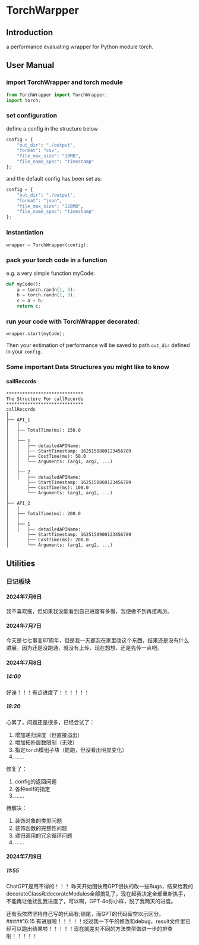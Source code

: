 # TorchWarpper
## Introduction
a performance evaluating wrapper for Python module torch.


## User Manual
### import TorchWrapper and torch module
```python
from TorchWrapper import TorchWrapper;
import torch;
```
### set configuration
define a config in the structure below
```python
config = {
    "out_dir": "./output",
    "format": "csv",
    "file_max_size": "10MB",
    "file_name_spec": "timestamp"
};
```
and the default config has been set as:
```python
config = {
    "out_dir": "./output",
    "format": "json",
    "file_max_size": "128MB",
    "file_name_spec": "timestamp"
};
```
### Instantiation
```python
wrapper = TorchWrapper(config);
```
### pack your torch code in a function
e.g. a very simple function myCode:
```python
def myCode():
    a = torch.randn(1, 3);
    b = torch.randn(1, 3);
    c = a + b;
    return c;
```
### run your code with TorchWrapper decorated:
```python
wrapper.start(myCode);
```
Then your extimation of performance will be saved to path `out_dir` defined in your `config`.
### Some important Data Structures you might like to know
#### callRecords
```
*****************************
The Structure For callRecords
*****************************
callRecords
│
├── API_1
│   │
│   ├── TotalTime(ms): 150.0
│   │
│   ├── 1
│   │   ├── detailedAPIName: 
│   │   ├── StartTimestamp: 1625150800123456789
│   │   ├── CostTime(ms): 50.0
│   │   └── Arguments: (arg1, arg2, ...)
│   │
│   ├── 2
│   │   ├── detailedAPIName: 
│       ├── StartTimestamp: 1625150860123456789
│       ├── CostTime(ms): 100.0
│       └── Arguments: (arg1, arg2, ...)
│
├── API_2
│   │
│   ├── TotalTime(ms): 200.0
│   │
│   ├── 1
│   │   ├── detailedAPIName: 
│       ├── StartTimestamp: 1625150900123456789
│       ├── CostTime(ms): 200.0
│       └── Arguments: (arg1, arg2, ...)
```

## Utilities
### 日记板块
#### 2024年7月6日
我不喜欢拖，但如果我没能看到自己进度有多慢，我便做不到再接再厉。
#### 2024年7月7日
今天是七七事变87周年，但是我一天都泡在家里改这个东西，结果还是没有什么进展，因为还是没跑通，就没有上传，现在想想，还是先传一点吧。

#### 2024年7月8日
##### 14:00
好诶！！！有点进度了！！！！！！
##### 18:20
心累了，问题还是很多，已经尝试了：
1. 增加递归深度（但直接溢出）
2. 增加拓扑层数限制（无效）
3. 指定`torch`模组子块（能跑，但没看出明显变化）
4. ......

修复了：
1. config的返回问题
2. 各种self的指定
3. ......

待解决：
1. 装饰对象的类型问题
2. 装饰函数的完整性问题
3. 递归调用的冗余循环问题
4. ......

#### 2024年7月9日
##### 11:55
ChatGPT是用不得的！！！
昨天开始图快用GPT很快的改一些Bugs，结果给我的decorateClass和decorateModules全部搞乱了，现在起我决定全部重新执手，不能再让他扰乱我进度了，可以啊，GPT-4o你小样，脱了我两天的进度。

还有我依然坚持自己写的代码有;结尾，而GPT的代码留空以示区分。
#####16:15
有进展啦！！！！！经过我一下午的修改和debug，result文件里已经可以跑出结果啦！！！！！现在就差对不同的方法类型做进一步的排查啦！！！！！
